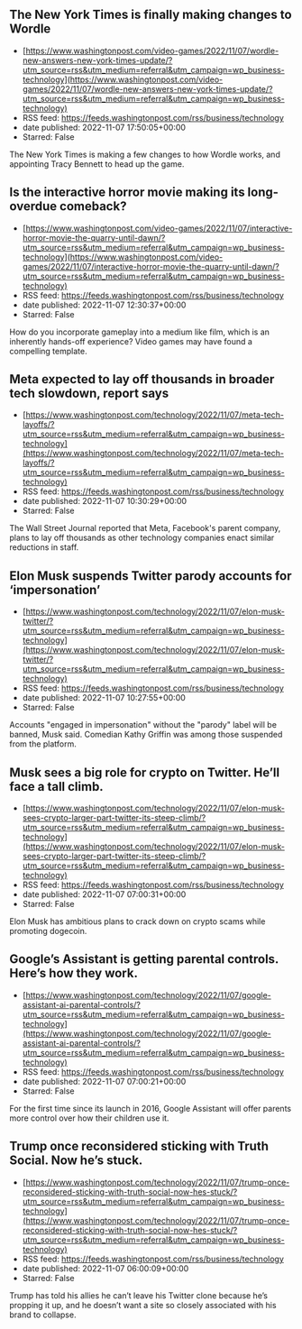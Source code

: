 ## The New York Times is finally making changes to Wordle
 - [https://www.washingtonpost.com/video-games/2022/11/07/wordle-new-answers-new-york-times-update/?utm_source=rss&utm_medium=referral&utm_campaign=wp_business-technology](https://www.washingtonpost.com/video-games/2022/11/07/wordle-new-answers-new-york-times-update/?utm_source=rss&utm_medium=referral&utm_campaign=wp_business-technology)
 - RSS feed: https://feeds.washingtonpost.com/rss/business/technology
 - date published: 2022-11-07 17:50:05+00:00
 - Starred: False

The New York Times is making a few changes to how Wordle works, and appointing Tracy Bennett to head up the game.

## Is the interactive horror movie making its long-overdue comeback?
 - [https://www.washingtonpost.com/video-games/2022/11/07/interactive-horror-movie-the-quarry-until-dawn/?utm_source=rss&utm_medium=referral&utm_campaign=wp_business-technology](https://www.washingtonpost.com/video-games/2022/11/07/interactive-horror-movie-the-quarry-until-dawn/?utm_source=rss&utm_medium=referral&utm_campaign=wp_business-technology)
 - RSS feed: https://feeds.washingtonpost.com/rss/business/technology
 - date published: 2022-11-07 12:30:37+00:00
 - Starred: False

How do you incorporate gameplay into a medium like film, which is an inherently hands-off experience? Video games may have found a compelling template.

## Meta expected to lay off thousands in broader tech slowdown, report says
 - [https://www.washingtonpost.com/technology/2022/11/07/meta-tech-layoffs/?utm_source=rss&utm_medium=referral&utm_campaign=wp_business-technology](https://www.washingtonpost.com/technology/2022/11/07/meta-tech-layoffs/?utm_source=rss&utm_medium=referral&utm_campaign=wp_business-technology)
 - RSS feed: https://feeds.washingtonpost.com/rss/business/technology
 - date published: 2022-11-07 10:30:29+00:00
 - Starred: False

The Wall Street Journal reported that Meta, Facebook's parent company, plans to lay off thousands as other technology companies enact similar reductions in staff.

## Elon Musk suspends Twitter parody accounts for ‘impersonation’
 - [https://www.washingtonpost.com/technology/2022/11/07/elon-musk-twitter/?utm_source=rss&utm_medium=referral&utm_campaign=wp_business-technology](https://www.washingtonpost.com/technology/2022/11/07/elon-musk-twitter/?utm_source=rss&utm_medium=referral&utm_campaign=wp_business-technology)
 - RSS feed: https://feeds.washingtonpost.com/rss/business/technology
 - date published: 2022-11-07 10:27:55+00:00
 - Starred: False

Accounts "engaged in impersonation" without the "parody" label will be banned, Musk said. Comedian Kathy Griffin was among those suspended from the platform.

## Musk sees a big role for crypto on Twitter. He’ll face a tall climb.
 - [https://www.washingtonpost.com/technology/2022/11/07/elon-musk-sees-crypto-larger-part-twitter-its-steep-climb/?utm_source=rss&utm_medium=referral&utm_campaign=wp_business-technology](https://www.washingtonpost.com/technology/2022/11/07/elon-musk-sees-crypto-larger-part-twitter-its-steep-climb/?utm_source=rss&utm_medium=referral&utm_campaign=wp_business-technology)
 - RSS feed: https://feeds.washingtonpost.com/rss/business/technology
 - date published: 2022-11-07 07:00:31+00:00
 - Starred: False

Elon Musk has ambitious plans to crack down on crypto scams while promoting dogecoin.

## Google’s Assistant is getting parental controls. Here’s how they work.
 - [https://www.washingtonpost.com/technology/2022/11/07/google-assistant-ai-parental-controls/?utm_source=rss&utm_medium=referral&utm_campaign=wp_business-technology](https://www.washingtonpost.com/technology/2022/11/07/google-assistant-ai-parental-controls/?utm_source=rss&utm_medium=referral&utm_campaign=wp_business-technology)
 - RSS feed: https://feeds.washingtonpost.com/rss/business/technology
 - date published: 2022-11-07 07:00:21+00:00
 - Starred: False

For the first time since its launch in 2016, Google Assistant will offer parents more control over how their children use it.

## Trump once reconsidered sticking with Truth Social. Now he’s stuck.
 - [https://www.washingtonpost.com/technology/2022/11/07/trump-once-reconsidered-sticking-with-truth-social-now-hes-stuck/?utm_source=rss&utm_medium=referral&utm_campaign=wp_business-technology](https://www.washingtonpost.com/technology/2022/11/07/trump-once-reconsidered-sticking-with-truth-social-now-hes-stuck/?utm_source=rss&utm_medium=referral&utm_campaign=wp_business-technology)
 - RSS feed: https://feeds.washingtonpost.com/rss/business/technology
 - date published: 2022-11-07 06:00:09+00:00
 - Starred: False

Trump has told his allies he can’t leave his Twitter clone because he’s propping it up, and he doesn’t want a site so closely associated with his brand to collapse.
